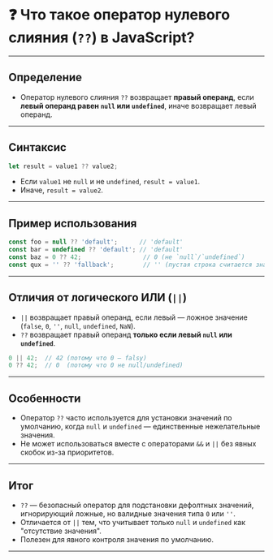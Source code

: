 # ❓ Что такое оператор нулевого слияния (`??`) в JavaScript?

---

## Определение

- Оператор нулевого слияния `??` возвращает **правый операнд**, если **левый операнд равен `null` или `undefined`**, иначе возвращает левый операнд.

---

## Синтаксис

```js
let result = value1 ?? value2;
```

- Если `value1` не `null` и не `undefined`, `result = value1`.
- Иначе, `result = value2`.

---

## Пример использования

```js
const foo = null ?? 'default';      // 'default'
const bar = undefined ?? 'default'; // 'default'
const baz = 0 ?? 42;                 // 0 (не `null`/`undefined`)
const qux = '' ?? 'fallback';        // '' (пустая строка считается значением)
```

---

## Отличия от логического ИЛИ (`||`)

- `||` возвращает правый операнд, если левый — ложное значение (`false`, `0`, `''`, `null`, `undefined`, `NaN`).
- `??` возвращает правый операнд **только если левый `null` или `undefined`**.

```js
0 || 42;  // 42 (потому что 0 — falsy)
0 ?? 42;  // 0  (потому что 0 не null/undefined)
```

---

## Особенности

- Оператор `??` часто используется для установки значений по умолчанию, когда `null` и `undefined` — единственные нежелательные значения.
- Не может использоваться вместе с операторами `&&` и `||` без явных скобок из-за приоритетов.

---

## Итог

- `??` — безопасный оператор для подстановки дефолтных значений, игнорирующий ложные, но валидные значения типа `0` или `''`.
- Отличается от `||` тем, что учитывает только `null` и `undefined` как "отсутствие значения".
- Полезен для явного контроля значения по умолчанию.

---
